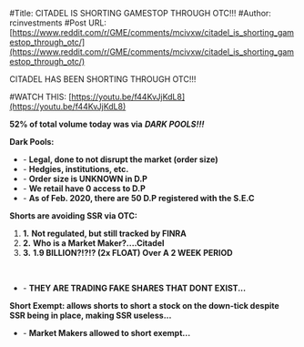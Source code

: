 #Title: CITADEL IS SHORTING GAMESTOP THROUGH OTC!!!
#Author: rcinvestments
#Post URL: [https://www.reddit.com/r/GME/comments/mcivxw/citadel_is_shorting_gamestop_through_otc/](https://www.reddit.com/r/GME/comments/mcivxw/citadel_is_shorting_gamestop_through_otc/)


 

CITADEL HAS BEEN SHORTING THROUGH OTC!!!

#WATCH THIS: [https://youtu.be/f44KvJjKdL8](https://youtu.be/f44KvJjKdL8)

**52% of total volume today was via** ***DARK POOLS!!!***

**Dark Pools:** 

* \- **Legal, done to not disrupt the market (order size)**
* \- **Hedgies, institutions, etc.** 
* \- **Order size is UNKNOWN in D.P** 
* \- **We retail have 0 access to D.P**
* \- **As of Feb. 2020, there are 50 D.P registered with the S.E.C**

**Shorts are avoiding SSR via OTC:** 

1. **1.** **Not regulated, but still tracked by FINRA**
2. **2.** **Who is a Market Maker?....Citadel**
3. **3.** **1.9 BILLION?!?!? (2x FLOAT) Over A 2 WEEK PERIOD**

&#x200B;

* \- **THEY ARE TRADING FAKE SHARES THAT DONT EXIST...**

**Short Exempt: allows shorts to short a stock on the down-tick despite SSR being in place, making SSR useless...** 

* \- **Market Makers allowed to short exempt…**